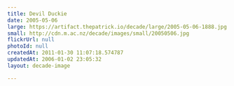 ```yaml
---
title: Devil Duckie
date: 2005-05-06
large: https://artifact.thepatrick.io/decade/large/2005-05-06-1888.jpg
small: http://cdn.m.ac.nz/decade/images/small/20050506.jpg
flickrUrl: null
photoId: null
createdAt: 2011-01-30 11:07:18.574787
updatedAt: 2006-01-02 23:05:32
layout: decade-image

---
```


